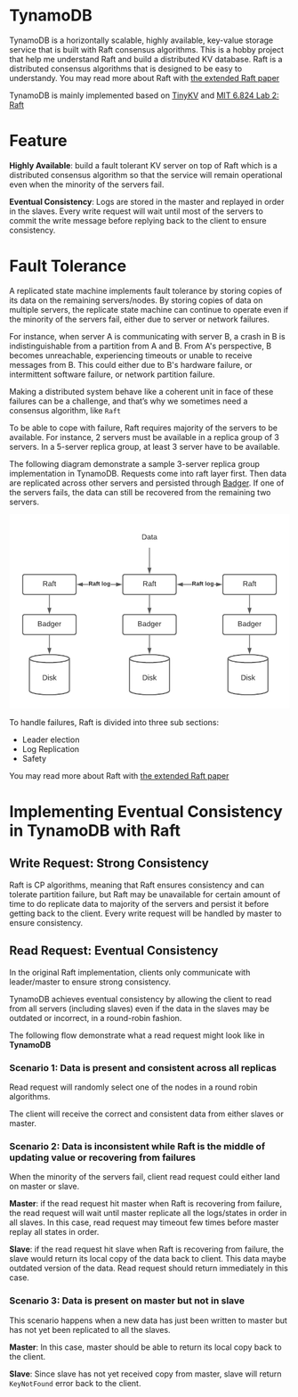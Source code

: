 # TynamoDB

TynamoDB is a horizontally scalable, highly available, key-value storage service that is built with Raft consensus algorithms. This is a hobby project that help me understand Raft and build a distributed KV database. Raft is a distributed consensus algorithms that is designed to be easy to understandy. You may read more about Raft with [the extended Raft paper](https://raft.github.io/raft.pdf)

TynamoDB is mainly implemented based on [TinyKV](https://github.com/tidb-incubator/tinykv) and [MIT 6.824 Lab 2: Raft](http://nil.csail.mit.edu/6.824/2018/labs/lab-raft.html)

# Feature

**Highly Available**: build a fault tolerant KV server on top of Raft which is a distributed consensus algorithm so that the service will remain operational even when the minority of the servers fail.

**Eventual Consistency**: Logs are stored in the master and replayed in order in the slaves. Every write request will wait until most of the servers to commit the write message before replying back to the client to ensure consistency.

# Fault Tolerance

A replicated state machine implements fault tolerance by storing copies of its data on the remaining servers/nodes. By storing copies of data on multiple servers, the replicate state machine can continue to operate even if the minority of the servers fail, either due to server or network failures. 

For instance, when server A is communicating with server B, a crash in B is indistinguishable from a partition from A and B. From A's perspective, B becomes unreachable, experiencing timeouts or unable to receive messages from B. This could either due to B's hardware failure, or intermittent software failure, or network partition failure. 

Making a distributed system behave like a coherent unit in face of these failures can be a challenge, and that’s why we sometimes need a consensus algorithm, like `Raft`

To be able to cope with failure, Raft requires majority of the servers to be available. For instance, 2 servers must be available in a replica group of 3 servers. In a 5-server replica group, at least 3 server have to be available. 

The following diagram demonstrate a sample 3-server replica group implementation in TynamoDB. Requests come into raft layer first. Then data are replicated across other servers and persisted through [Badger](https://github.com/dgraph-io/badger). If one of the servers fails, the data can still be recovered from the remaining two servers.

![raft](demo/raft_badger.png)

To handle failures, Raft is divided into three sub sections:

- Leader election
- Log Replication
- Safety

You may read more about Raft with [the extended Raft paper](https://raft.github.io/raft.pdf)

# Implementing Eventual Consistency in TynamoDB with Raft

## Write Request: Strong Consistency
Raft is CP algorithms, meaning that Raft ensures consistency and can tolerate partition failure, but Raft may be unavailable for certain amount of time to do replicate data to majority of the servers and persist it before getting back to the client. Every write request will be handled by master to ensure consistency.

## Read Request: Eventual Consistency

In the original Raft implementation, clients only communicate with leader/master to ensure strong consistency.

TynamoDB achieves eventual consistency by allowing the client to read from all servers (including slaves) even if the data in the slaves may be outdated or incorrect, in a round-robin fashion.

The following flow demonstrate what a read request might look like in **TynamoDB**

### Scenario 1: Data is present and consistent across all replicas
Read request will randomly select one of the nodes in a round robin algorithms.

The client will receive the correct and consistent data from either slaves or master.

### Scenario 2: Data is inconsistent while Raft is the middle of updating value or recovering from failures

When the minority of the servers fail, client read request could either land on master or slave.

**Master**: if the read request hit master when Raft is recovering from failure, the read request will wait until master replicate all the logs/states in order in all slaves. In this case, read request may timeout few times before master replay all states in order.

**Slave**: if the read request hit slave when Raft is recovering from failure, the slave would return its local copy of the data back to client. This data maybe outdated version of the data. Read request should return immediately in this case.

### Scenario 3: Data is present on master but not in slave

This scenario happens when a new data has just been written to master but has not yet been replicated to all the slaves.

**Master**: In this case, master should be able to return its local copy back to the client.

**Slave**: Since slave has not yet received copy from master, slave will return `KeyNotFound` error back to the client.






